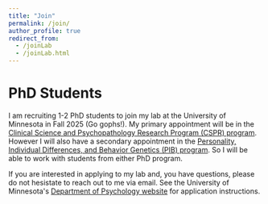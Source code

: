 ```yaml
---
title: "Join"
permalink: /join/
author_profile: true
redirect_from:
  - /joinLab
  - /joinLab.html
---
```



PhD Students
======
I am recruiting 1-2 PhD students to join my lab at the University of Minnesota in Fall 2025 (Go gophs!). My primary appointment will be in the [Clinical Science and Psychopathology Research Program (CSPR) program](https://cla.umn.edu/psychology/graduate/areas-specialization/clinical-science-and-psychopathology-research-program-cspr). However I will also have a secondary appointment in the [Personality, Individual Differences, and Behavior Genetics (PIB) program](https://cla.umn.edu/psychology/graduate/areas-specialization/personality-individual-differences-and-behavior-genetics-pib). So I will be able to work with students from either PhD program.

If you are interested in applying to my lab and, you have questions, please do not hesistate to reach out to me via email. See the University of Minnesota's [Department of Psychology website](https://cla.umn.edu/psychology/graduate/how-apply) for application instructions. 